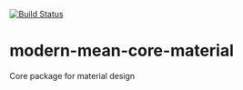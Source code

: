 [![Build Status](https://travis-ci.org/modern-mean/modern-mean-core-material.svg?branch=master)](https://travis-ci.org/modern-mean/modern-mean-core-material)


# modern-mean-core-material
Core package for material design
